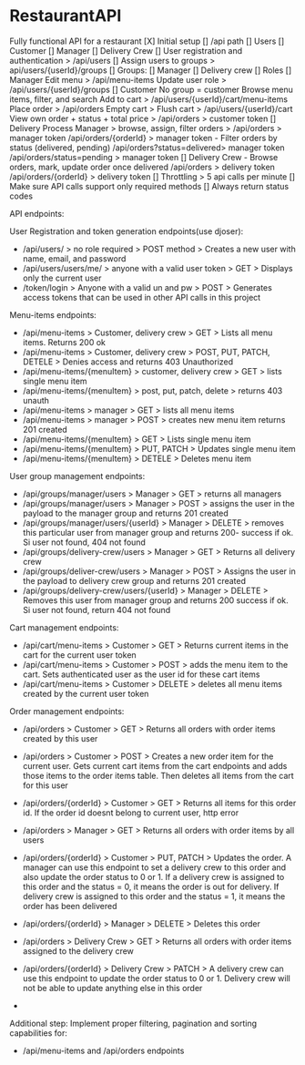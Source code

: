 # RestaurantAPI
Fully functional API for a restaurant
[X] Initial setup
[] /api path
[] Users
    [] Customer
    [] Manager
    [] Delivery Crew
[] User registration and authentication > /api/users
[] Assign users to groups > api/users/{userId}/groups
[] Groups:
    [] Manager
    [] Delivery crew
[] Roles
    [] Manager
        Edit menu > /api/menu-items
        Update user role > /api/users/{userId}/groups
    [] Customer
        No group = customer
        Browse menu items, filter, and search
        Add to cart > /api/users/{userId}/cart/menu-items
        Place order > /api/orders
        Empty cart > Flush cart > /api/users/{userId}/cart
        View own order + status + total price > /api/orders > customer token
    [] Delivery Process
        Manager > browse, assign, filter orders > /api/orders > manager token
        /api/orders/{orderId} > manager token
        - Filter orders by status (delivered, pending)
	    /api/orders?status=delivered> manager token
	    /api/orders/status=pending > manager token
    [] Delivery Crew
        - Browse orders, mark, update order once delivered
	    /api/orders > delivery token
	    /api/orders/{orderId} > delivery token
[] Throttling > 5 api calls per minute
[] Make sure API calls support only required methods
[] Always return status codes

API endpoints:

User Registration and token generation endpoints(use djoser):
- /api/users/ > no role required > POST method > Creates a new user with name, email, and password
- /api/users/users/me/ > anyone with a valid user token > GET > Displays only the current user
- /token/login > Anyone with a valid un and pw > POST > Generates access tokens that can be used in other API calls in this project

Menu-items endpoints:
- /api/menu-items > Customer, delivery crew > GET > Lists all menu items. Returns 200 ok
- /api/menu-items > Customer, delivery crew > POST, PUT, PATCH, DETELE > Denies access and returns 403 Unauthorized
- /api/menu-items/{menuItem} > customer, delivery crew > GET > lists single menu item
- /api/menu-items/{menuItem} > post, put, patch, delete > returns 403 unauth
- /api/menu-items > manager > GET > lists all menu items
- /api/menu-items > manager > POST > creates new menu item returns 201 created
- /api/menu-items/{menuItem} > GET > Lists single menu item
- /api/menu-items/{menuItem} > PUT, PATCH > Updates single menu item
- /api/menu-items/{menuItem} > DETELE > Deletes menu item

User group management endpoints:
- /api/groups/manager/users > Manager > GET > returns all managers
- /api/groups/manager/users > Manager > POST > assigns the user in the payload to the manager group and returns 201 created
- /api/groups/manager/users/{userId} > Manager > DELETE > removes this particular user from manager group and returns 200- success if ok. Si user not found, 404 not found
- /api/groups/delivery-crew/users > Manager > GET > Returns all delivery crew
- /api/groups/deliver-crew/users > Manager > POST > Assigns the user in the payload to delivery crew group and returns 201 created
- /api/groups/delivery-crew/users/{userId} > Manager > DELETE > Removes this user from manager group and returns 200 success if ok. Si user not found, return 404 not found

Cart management endpoints:
- /api/cart/menu-items > Customer > GET > Returns current items in the cart for the current user token
- /api/cart/menu-items > Customer > POST > adds the menu item to the cart. Sets authenticated user as the user id for these cart items
- /api/cart/menu-items > Customer > DELETE > deletes all menu items created by the current user token

Order management endpoints:

- /api/orders > Customer > GET > Returns all orders with order items created by this user
- /api/orders > Customer > POST > Creates a new order item for the current user. Gets current cart items from the cart endpoints and adds those items to the order items table. Then deletes all items from the cart for this user
- /api/orders/{orderId} > Customer > GET > Returns all items for this order id. If the order id doesnt belong to current user, http error
- /api/orders > Manager > GET > Returns all orders with order items by all users
- /api/orders/{orderId} > Customer > PUT, PATCH > Updates the order. A manager can use this endpoint to set a delivery crew to this order and also update the order status to 0 or 1. If a delivery crew is assigned to this order and the status = 0, it means the order is out for delivery. If delivery crew is assigned to this order and the status = 1, it means the order has been delivered
- /api/orders/{orderId} > Manager > DELETE > Deletes this order
- /api/orders > Delivery Crew > GET > Returns all orders with order items assigned to the delivery crew
- /api/orders/{orderId} > Delivery Crew > PATCH > A delivery crew can use this endpoint to update the order status to 0 or 1. Delivery crew will not be able to update anything else in this order

-
Additional step:
Implement proper filtering, pagination and sorting capabilities for:
- /api/menu-items and /api/orders endpoints
